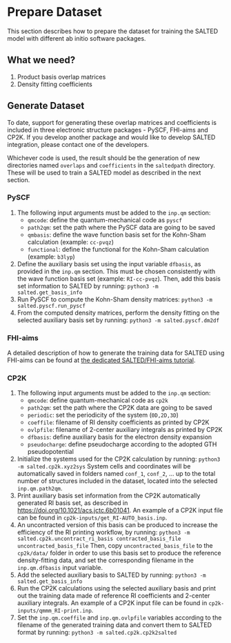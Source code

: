 # Prepare Dataset

This section describes how to prepare the dataset for training the SALTED model with different ab initio software packages.

## What we need?

1. Product basis overlap matrices
1. Density fitting coefficients

## Generate Dataset

To date, support for generating these overlap matrices and coefficients is included in three electronic structure packages - PySCF, FHI-aims and CP2K. If you develop another package and would like to develop SALTED integration, please contact one of the developers.

Whichever code is used, the result should be the generation of new directories named `overlaps` and `coefficients` in the `saltedpath` directory. These will be used to train a SALTED model as described in the next section.

### PySCF

1. The following input arguments must be added to the `inp.qm` section:
   * `qmcode`: define the quantum-mechanical code as `pyscf`
   * `path2qm`: set the path where the PySCF data are going to be saved 
   * `qmbasis`: define the wave function basis set for the Kohn-Sham calculation (example: `cc-pvqz`)
   * `functional`: define the functional for the Kohn-Sham calculation (example: `b3lyp`)
1. Define the auxiliary basis set using the input variable `dfbasis`, as provided in the `inp.qm` section. This must be chosen consistently with the wave function basis set (example: `RI-cc-pvqz`). Then, add this basis set information to SALTED by running:
   `python3 -m salted.get_basis_info`
1. Run PySCF to compute the Kohn-Sham density matrices: 
   `python3 -m salted.pyscf.run_pyscf`
1. From the computed density matrices, perform the density fitting on the selected auxiliary basis set by running: 
   `python3 -m salted.pyscf.dm2df`

### FHI-aims

A detailed description of how to generate the training data for SALTED using FHI-aims can be found at [the dedicated SALTED/FHI-aims tutorial](https://gitlab.com/FHI-aims-club/tutorials/fhi-aims-with-salted/-/blob/optimization/Tutorial/Tutorial-2/README.md?ref_type=heads&plain=1>).


### CP2K

1. The following input arguments must be added to the `inp.qm` section:
   * `qmcode`: define quantum-mechanical code as `cp2k`
   * `path2qm`: set the path where the CP2K data are going to be saved
   * `periodic`: set the periodicity of the system (`0D,2D,3D`)
   * `coeffile`: filename of RI density coefficients as printed by CP2K
   * `ovlpfile`: filename of 2-center auxiliary integrals as printed by CP2K
   * `dfbasis`: define auxiliary basis for the electron density expansion
   * `pseudocharge`: define pseudocharge according to the adopted GTH pseudopotential
1. Initialize the systems used for the CP2K calculation by running:
   `python3 -m salted.cp2k.xyz2sys`
   System cells and coordinates will be automatically saved in folders named `conf_1`, `conf_2`, ... up to the total number of structures included in the dataset, located into the selected `inp.qm.path2qm`. 
1. Print auxiliary basis set information from the CP2K automatically generated RI basis set, as described in https://doi.org/10.1021/acs.jctc.6b01041. An example of a CP2K input file can be found in `cp2k-inputs/get_RI-AUTO_basis.inp`. 
1. An uncontracted version of this basis can be produced to increase the efficiency of the RI printing workflow, by running:
   `python3 -m salted.cp2k.uncontract_ri_basis contracted_basis_file uncontracted_basis_file`
   Then, copy `uncontracted_basis_file` to the `cp2k/data/` folder in order to use this basis set to produce the reference density-fitting data, and set the corresponding filename in the `inp.qm.dfbasis` input variable.
1. Add the selected auxiliary basis to SALTED by running:
   `python3 -m salted.get_basis_info`
1. Run the CP2K calculations using the selected auxiliary basis and print out the training data made of reference RI coefficients and 2-center auxiliary integrals. An example of a CP2K input file can be found in `cp2k-inputs/qmmm_RI-print.inp`. 
1. Set the `inp.qm.coeffile` and `inp.qm.ovlpfile` variables according to the filename of the generated training data and convert them to SALTED format by running:
   `python3 -m salted.cp2k.cp2k2salted` 
